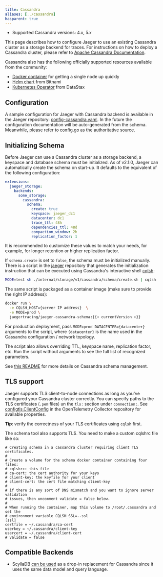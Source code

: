 ```yaml
---
title: Cassandra
aliases: [../cassandra]
hasparent: true
---
```


* Supported Cassandra versions: 4.x, 5.x

This page describes how to configure Jaeger to use an existing Cassandra cluster as a storage backend for traces. For instructions on how to deploy a Cassandra cluster, please refer to [Apache Cassandra Documentation](https://cassandra.apache.org/doc/latest/).

Cassandra also has the following officially supported resources available from the community:
- [Docker container](https://hub.docker.com/_/cassandra) for getting a single node up quickly
- [Helm chart](https://artifacthub.io/packages/helm/bitnami/cassandra) from Bitnami
- [Kubernetes Operator](https://github.com/k8ssandra/cass-operator) from DataStax

## Configuration

A sample configuration for Jaeger with Cassandra backend is available in the Jaeger repository: [config-cassandra.yaml](https://github.com/jaegertracing/jaeger/blob/v2.5.0/cmd/jaeger/config-cassandra.yaml). In the future the configuration documentation will be auto-generated from the schema. Meanwhile, please refer to [config.go](https://github.com/jaegertracing/jaeger/blob/v2.5.0/pkg/cassandra/config/config.go#L21) as the authoritative source.

## Initializing Schema

Before Jaeger can use a Cassandra cluster as a storage backend, a keyspace and database schema
must be initialized. As of v2.1.0, Jaeger can automatically create the schema on start-up. It defaults to the equivalent of the following configuration:

```yaml
extensions:
  jaeger_storage:
    backends:
      some_storage:
        cassandra:
          schema:
            create: true
            keyspace: jaeger_dc1
            datacenter: dc1
            trace_ttl: 48h
            dependencies_ttl: 48d
            compaction_window: 2h
            replication_factor: 1
```

It is recommended to customize these values to match your needs, for example, for longer retention or higher replication factor.

If `schema.create` is set to `false`, the schema must be initialized manually. There is a script in the [jaeger](https://github.com/jaegertracing/jaeger/blob/v2.5.0/internal/storage/v1/cassandra/schema/create.sh) repository that generates the initialization instruction that can be executed using Cassandra's interactive shell [cqlsh][cqlsh]:

```sh
MODE=test sh ./internal/storage/v1/cassandra/schema/create.sh | cqlsh
```

The same script is packaged as a container image (make sure to provide the right IP address):
```sh
docker run \
  -e CQLSH_HOST={server IP address}  \
  -e MODE=prod \
  jaegertracing/jaeger-cassandra-schema:{{< currentVersion >}}
```

For production deployment, pass `MODE=prod DATACENTER={datacenter}` arguments to the script,
where `{datacenter}` is the name used in the Cassandra configuration / network topology.

The script also allows overriding TTL, keyspace name, replication factor, etc.
Run the script without arguments to see the full list of recognized parameters.

See [this README](https://github.com/jaegertracing/jaeger/blob/v2.5.0/internal/storage/v1/cassandra/schema/README.md) for more details on Cassandra schema management.

## TLS support

Jaeger supports TLS client-to-node connections as long as you've configured
your Cassandra cluster correctly. You can specify paths to the TLS certificates (`.pem` files) un the `tls:` section under `connection:`. See [configtls.ClientConfig](https://github.com/open-telemetry/opentelemetry-collector/blob/main/config/configtls/README.md#client-configuration) in the OpenTelemetry Collector repository for available properties.

**Tip**: verify the correctness of your TLS certificates using `cqlsh` first.

The schema tool also supports TLS. You need to make a custom cqlshrc file like
so:

```
# Creating schema in a cassandra cluster requiring client TLS certificates.
#
# Create a volume for the schema docker container containing four files:
# cqlshrc: this file
# ca-cert: the cert authority for your keys
# client-key: the keyfile for your client
# client-cert: the cert file matching client-key
#
# if there is any sort of DNS mismatch and you want to ignore server validation
# issues, then uncomment validate = false below.
#
# When running the container, map this volume to /root/.cassandra and set the
# environment variable CQLSH_SSL=--ssl
[ssl]
certfile = ~/.cassandra/ca-cert
userkey = ~/.cassandra/client-key
usercert = ~/.cassandra/client-cert
# validate = false
```

## Compatible Backends

* ScyllaDB [can be used](https://github.com/jaegertracing/jaeger/blob/v2.5.0/internal/storage/v1/scylladb/README.md) as a drop-in replacement for Cassandra since it uses the same data model and query language.

[cqlsh]: https://cassandra.apache.org/doc/latest/cassandra/managing/tools/cqlsh.html
